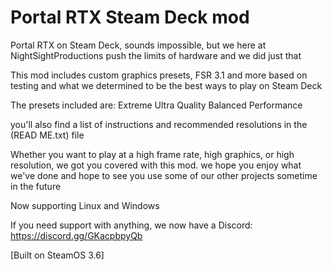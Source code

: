 # Portal RTX Steam Deck mod
Portal RTX on Steam Deck, sounds impossible, but we here at NightSightProductions push the limits of hardware
and we did just that

This mod includes custom graphics presets, FSR 3.1 and more based on testing and what we determined to be the best ways to play on Steam Deck

The presets included are:
Extreme
Ultra
Quality
Balanced
Performance

you'll also find a list of instructions and recommended resolutions in the (READ ME.txt) file

Whether you want to play at a high frame rate, high graphics, or high resolution, we got you covered with this mod.
we hope you enjoy what we've done and hope to see you use some of our other projects sometime in the future

Now supporting Linux and Windows

If you need support with anything, we now have a Discord: https://discord.gg/GKacpbpyQb

[Built on SteamOS 3.6]
